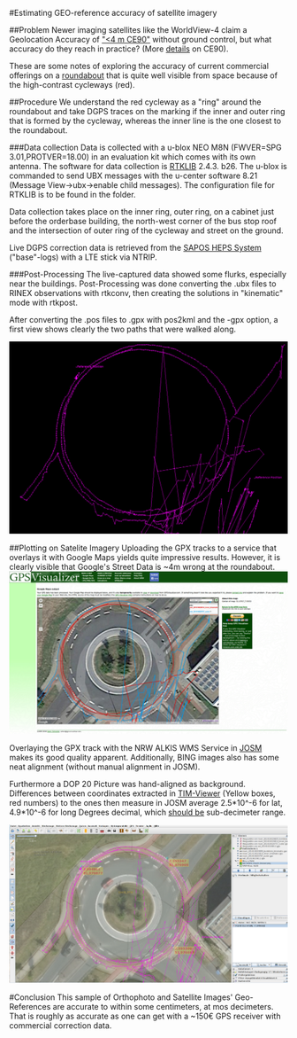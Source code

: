 #Estimating GEO-reference accuracy of satellite imagery

##Problem
Newer imaging satellites like the WorldView-4 claim a Geolocation Accuracy of ["\<4 m CE90"](https://dg-cms-uploads-production.s3.amazonaws.com/uploads/document/file/196/DG_WorldView4_DS_11-15_Web.pdf) without ground control, but what accuracy do they reach in practice? (More [details](https://calval.cr.usgs.gov/JACIE_files/JACIE11/Presentations/WedPM/115_Bresnahan_JACIE_11.005.pdf) on CE90).

These are some notes of exploring the accuracy of current commercial offerings on a [roundabout](http://www.openstreetmap.org/?mlat=51.97677&mlon=7.59517#map=19/51.97677/7.59517) that is quite well visible from space because of the high-contrast cycleways (red).

##Procedure
We understand the red cycleway as a "ring" around the roundabout and take DGPS traces on the marking if the inner and outer ring that is formed by the cycleway, whereas the inner line is the one closest to the roundabout. 

###Data collection
Data is collected with a u-blox NEO M8N (FWVER=SPG 3.01,PROTVER=18.00) in an evaluation kit which comes with its own antenna. The software for data collection is [RTKLIB](http://rtklib.com/) 2.4.3. b26. The u-blox is commanded to send UBX messages with the u-center software 8.21 (Message View->ubx->enable child messages). The configuration file for RTKLIB is to be found in the folder.

Data collection takes place on the inner ring, outer ring, on a cabinet just before the orderbase building, the north-west corner of the bus stop roof and the intersection of outer ring of the cycleway and street on the ground.

Live DGPS correction data is retrieved from the [SAPOS HEPS System](http://www.sapos.de/dienste-im-ueberblick.html) ("base"-logs) with a LTE stick via NTRIP.

###Post-Processing
The live-captured data showed some flurks, especially near the buildings. Post-Processing was done converting the .ubx files to RINEX observations with rtkconv, then creating the solutions in "kinematic" mode with rtkpost.

After converting the .pos files to .gpx with pos2kml and the -gpx option, a first view shows clearly the two paths that were walked along.

![Firstlook](doc/firstview_path.png  "First look")

##Plotting on Satelite Imagery
Uploading the GPX tracks to a service that overlays it with Google Maps yields quite impressive results. However, it is clearly visible that Google's Street Data is ~4m wrong at the roundabout.
![google](doc/gpx_google.jpg  "")

Overlaying the GPX track with the NRW ALKIS WMS Service in [JOSM](https://josm.openstreetmap.de/) makes its good quality apparent. Additionally, BING images also has some neat alignment (without manual alignment in JOSM).

Furthermore a DOP 20 Picture was hand-aligned as background. Differences between coordinates extracted in [TIM-Viewer](http://www.tim-online.nrw.de/tim-online/initParams.do) (Yellow boxes, red numbers) to the ones then measure in JOSM average 2.5\*10^-6 for lat, 4.9\*10^-6 for long Degrees decimal, which [should be](https://wiki.openstreetmap.org/wiki/DE:Genauigkeit_von_Koordinaten) sub-decimeter range.

![josm](doc/josm_overlay.jpg  "")

#Conclusion
This sample of Orthophoto and Satellite Images' Geo-References are accurate to within some centimeters, at mos decimeters. That is roughly as accurate as one can get with a ~150€ GPS receiver with commercial correction data.
